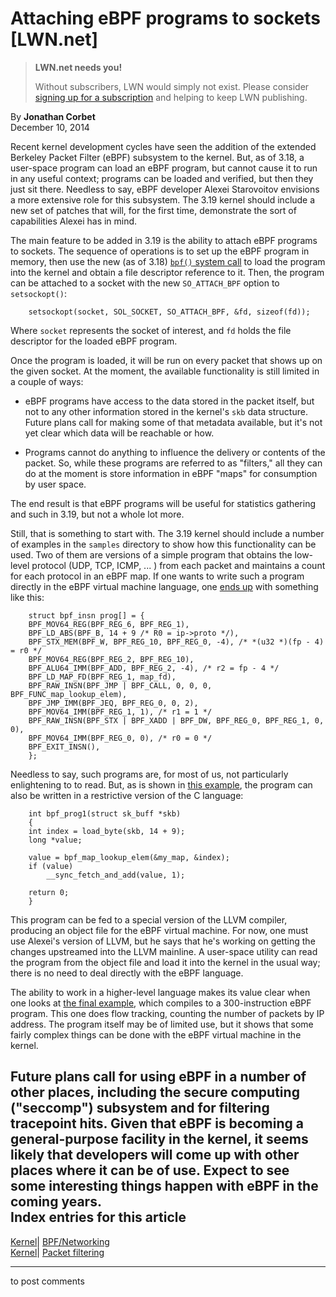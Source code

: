 # Attaching eBPF programs to sockets [LWN.net]

> **LWN.net needs you!**
> 
> Without subscribers, LWN would simply not exist. Please consider [signing up for a subscription](/Promo/nst-nag2/subscribe) and helping to keep LWN publishing. 

By **Jonathan Corbet**  
December 10, 2014 

Recent kernel development cycles have seen the addition of the extended Berkeley Packet Filter (eBPF) subsystem to the kernel. But, as of 3.18, a user-space program can load an eBPF program, but cannot cause it to run in any useful context; programs can be loaded and verified, but then they just sit there. Needless to say, eBPF developer Alexei Starovoitov envisions a more extensive role for this subsystem. The 3.19 kernel should include a new set of patches that will, for the first time, demonstrate the sort of capabilities Alexei has in mind. 

The main feature to be added in 3.19 is the ability to attach eBPF programs to sockets. The sequence of operations is to set up the eBPF program in memory, then use the new (as of 3.18) [`bpf()` system call](/Articles/612878/) to load the program into the kernel and obtain a file descriptor reference to it. Then, the program can be attached to a socket with the new `SO_ATTACH_BPF` option to `setsockopt()`: 
    
    
        setsockopt(socket, SOL_SOCKET, SO_ATTACH_BPF, &fd, sizeof(fd));
    

Where `socket` represents the socket of interest, and `fd` holds the file descriptor for the loaded eBPF program. 

Once the program is loaded, it will be run on every packet that shows up on the given socket. At the moment, the available functionality is still limited in a couple of ways: 

  * eBPF programs have access to the data stored in the packet itself, but not to any other information stored in the kernel's `skb` data structure. Future plans call for making some of that metadata available, but it's not yet clear which data will be reachable or how. 

  * Programs cannot do anything to influence the delivery or contents of the packet. So, while these programs are referred to as "filters," all they can do at the moment is store information in eBPF "maps" for consumption by user space. 




The end result is that eBPF programs will be useful for statistics gathering and such in 3.19, but not a whole lot more. 

Still, that is something to start with. The 3.19 kernel should include a number of examples in the `samples` directory to show how this functionality can be used. Two of them are versions of a simple program that obtains the low-level protocol (UDP, TCP, ICMP, ... ) from each packet and maintains a count for each protocol in an eBPF map. If one wants to write such a program directly in the eBPF virtual machine language, one [ends up](/Articles/625230/) with something like this: 
    
    
        struct bpf_insn prog[] = {
    	BPF_MOV64_REG(BPF_REG_6, BPF_REG_1),
    	BPF_LD_ABS(BPF_B, 14 + 9 /* R0 = ip->proto */),
    	BPF_STX_MEM(BPF_W, BPF_REG_10, BPF_REG_0, -4), /* *(u32 *)(fp - 4) = r0 */
    	BPF_MOV64_REG(BPF_REG_2, BPF_REG_10),
    	BPF_ALU64_IMM(BPF_ADD, BPF_REG_2, -4), /* r2 = fp - 4 */
    	BPF_LD_MAP_FD(BPF_REG_1, map_fd),
    	BPF_RAW_INSN(BPF_JMP | BPF_CALL, 0, 0, 0, BPF_FUNC_map_lookup_elem),
    	BPF_JMP_IMM(BPF_JEQ, BPF_REG_0, 0, 2),
    	BPF_MOV64_IMM(BPF_REG_1, 1), /* r1 = 1 */
    	BPF_RAW_INSN(BPF_STX | BPF_XADD | BPF_DW, BPF_REG_0, BPF_REG_1, 0, 0),
    	BPF_MOV64_IMM(BPF_REG_0, 0), /* r0 = 0 */
    	BPF_EXIT_INSN(),
        };
    

Needless to say, such programs are, for most of us, not particularly enlightening to to read. But, as is shown in [this example](/Articles/625233/), the program can also be written in a restrictive version of the C language: 
    
    
        int bpf_prog1(struct sk_buff *skb)
        {
    	int index = load_byte(skb, 14 + 9);
    	long *value;
    
    	value = bpf_map_lookup_elem(&my_map, &index);
    	if (value)
    	    __sync_fetch_and_add(value, 1);
    
    	return 0;
        }
    

This program can be fed to a special version of the LLVM compiler, producing an object file for the eBPF virtual machine. For now, one must use Alexei's version of LLVM, but he says that he's working on getting the changes upstreamed into the LLVM mainline. A user-space utility can read the program from the object file and load it into the kernel in the usual way; there is no need to deal directly with the eBPF language. 

The ability to work in a higher-level language makes its value clear when one looks at [the final example](/Articles/625238/), which compiles to a 300-instruction eBPF program. This one does flow tracking, counting the number of packets by IP address. The program itself may be of limited use, but it shows that some fairly complex things can be done with the eBPF virtual machine in the kernel. 

Future plans call for using eBPF in a number of other places, including the secure computing ("seccomp") subsystem and for filtering tracepoint hits. Given that eBPF is becoming a general-purpose facility in the kernel, it seems likely that developers will come up with other places where it can be of use. Expect to see some interesting things happen with eBPF in the coming years.  
Index entries for this article  
---  
[Kernel](/Kernel/Index)| [BPF/Networking](/Kernel/Index#BPF-Networking)  
[Kernel](/Kernel/Index)| [Packet filtering](/Kernel/Index#Packet_filtering)  
  


* * *

to post comments 
